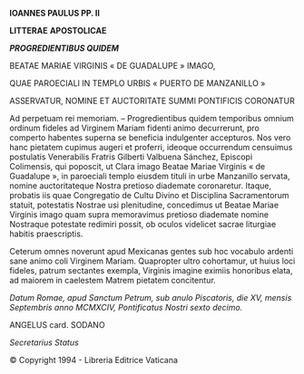 **IOANNES PAULUS PP. II**

**LITTERAE** **APOSTOLICAE**

***PROGREDIENTIBUS QUIDEM***

BEATAE MARIAE VIRGINIS « DE GUADALUPE » IMAGO,

QUAE PAROECIALI IN TEMPLO URBIS « PUERTO DE MANZANILLO »

ASSERVATUR, NOMINE ET AUCTORITATE SUMMI PONTIFICIS CORONATUR

Ad perpetuam rei memoriam. – Progredientibus quidem temporibus omnium ordinum fideles ad Virginem Mariam fidenti animo decurrerunt, pro comperto habentes superna se beneficia indulgenter accepturos. Nos vero hanc pietatem cupimus augeri et proferri, ideoque occurrendum censuimus postulatis Venerabilis Fratris Gilberti Valbuena Sánchez, Episcopi Colimensis, qui poposcit, ut Clara imago Beatae Mariae Virginis « de Guadalupe », in paroeciali templo eiusdem tituli in urbe Manzanillo servata, nomine auctoritateque Nostra pretioso diademate coronaretur. Itaque, probatis iis quae Congregatio de Cultu Divino et Disciplina Sacramentorum statuit, potestatis Nostrae usi plenitudine, concedimus ut Beatae Mariae Virginis imago quam supra memoravimus pretioso diademate nomine Nostraque potestate redimiri possit, ob oculos videlicet sacrae liturgiae habitis praescriptis.

Ceterum omnes noverunt apud Mexicanas gentes sub hoc vocabulo ardenti sane animo coli Virginem Mariam. Quapropter ultro cohortamur, ut huius loci fideles, patrum sectantes exempla, Virginis imagine eximiis honoribus elata, ad maiorem in caelestem Matrem pietatem concitentur.

*Datum Romae, apud Sanctum Petrum, sub anulo Piscatoris, die XV, mensis Septembris anno MCMXCIV, Pontificatus Nostri sexto decimo.*

ANGELUS card. SODANO

*Secretarius Status*

© Copyright 1994 - Libreria Editrice Vaticana